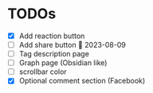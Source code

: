 
# TODOs
- [x] Add reaction button
- [ ] Add share button 📅 2023-08-09 
- [ ] Tag description page
- [ ] Graph page (Obsidian like)
- [ ] scrollbar color
- [x] Optional comment section (Facebook)